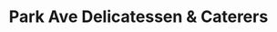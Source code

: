 ---
title: "Park Ave Delicatessen & Caterers"
url: /rockville-centre/park-ave-delicatessen-und-caterers/
shop: Feinkost
---